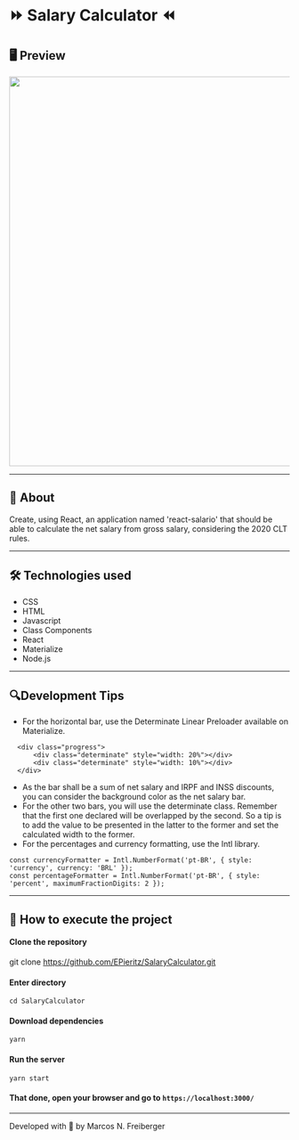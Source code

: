 # :fast_forward: Salary Calculator :rewind:

## 🖥 Preview

<p align = "center">
  <img src = "https://scontent.fbnu2-1.fna.fbcdn.net/v/t1.0-9/117766996_1699486960205648_6455011640635266755_n.jpg?_nc_cat=111&_nc_sid=0debeb&_nc_eui2=AeGVii_Y7cJBpB4obs4XhW37PwGbfMvSiEE_AZt8y9KIQWtHo9n7EK4P0I6XVIaJjc9DtrGOMn0pSVFYXEcCUzdH&_nc_ohc=IZQ5bKf-HIoAX95ZMfp&_nc_ht=scontent.fbnu2-1.fna&oh=f1b65cae66d26603f2ab1d8b602191ff&oe=5F59A05D" width = "700">
</p>

---

## 📖 About

Create, using React, an application named 'react-salario' that should be able to calculate the net salary from gross salary, considering the 2020 CLT rules.

---

## 🛠 Technologies used

- CSS
- HTML
- Javascript
- Class Components
- React
- Materialize
- Node.js

---

## 🔍Development Tips

- For the horizontal bar, use the Determinate Linear Preloader available on Materialize.

```
  <div class="progress">
      <div class="determinate" style="width: 20%"></div>
      <div class="determinate" style="width: 10%"></div>
  </div>
```

- As the bar shall be a sum of net salary and IRPF and INSS discounts, you can consider the background color as the net salary bar.
- For the other two bars, you will use the determinate class. Remember that the first one declared will be overlapped by the second. So a tip is to add the value to be presented in the latter to the former and set the calculated width to the former.
- For the percentages and currency formatting, use the Intl library.

```
const currencyFormatter = Intl.NumberFormat('pt-BR', { style: 'currency', currency: 'BRL' });
const percentageFormatter = Intl.NumberFormat('pt-BR', { style: 'percent', maximumFractionDigits: 2 });
```

---

## 🚀 How to execute the project

#### Clone the repository

git clone https://github.com/EPieritz/SalaryCalculator.git

#### Enter directory

`cd SalaryCalculator`

#### Download dependencies

`yarn`

#### Run the server

`yarn start`

#### That done, open your browser and go to `https://localhost:3000/`

---

Developed with 💙 by Marcos N. Freiberger
